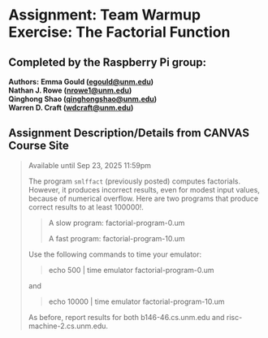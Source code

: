# Assignment: Team Warmup Exercise: The Factorial Function

## Completed by the Raspberry Pi group:
**Authors:**
**Emma Gould (egould@unm.edu)**<br/>
**Nathan J. Rowe (nrowe1@unm.edu)**<br/>
**Qinghong Shao (qinghongshao@unm.edu)**<br/>
**Warren D. Craft (wdcraft@unm.edu)**<br/>

## Assignment Description/Details from CANVAS Course Site

> Available until Sep 23, 2025 11:59pm
> 
> The program `smlffact` (previously posted) computes factorials.
> However, it produces incorrect results, even for modest input values,
> because of numerical overflow. Here are two programs that produce
> correct results to at least 100000!. 
> 
> > A slow program: factorial-program-0.um
> > 
> > A fast program: factorial-program-10.um
> 
> Use the following commands to time your emulator:
> 
> > echo 500 | time emulator factorial-program-0.um
> 
> and
> 
> > echo 10000 | time emulator factorial-program-10.um
> 
> As before, report results for both b146-46.cs.unm.edu and
> risc-machine-2.cs.unm.edu.
>
